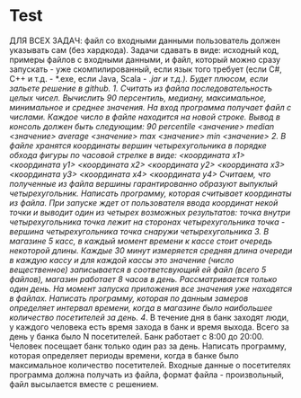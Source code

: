 # Test
ДЛЯ ВСЕХ ЗАДАЧ: файл со входными данными пользователь должен указывать сам (без хардкода). Задачи сдавать в виде: исходный код, примеры файлов с входными данными, и файл, который можно сразу запускать - уже скомпилированный, если язык того требует (если C#, C++ и т.д. - *.exe, если Java, Scala - *.jar и т.д.). Будет плюсом, если зальете решение в github.      1. Считать из файла последовательность целых чисел. Вычислить 90 персентиль, медиану, максимальное, минимальное и среднее значения. На вход программа получает файл с числами. Каждое число в файле находится на новой строке. Вывод в консоль должен быть следующим:  90 percentile &lt;значение> median &lt;значение> average &lt;значение> max &lt;значение> min &lt;значение>       2. В файле хранятся координаты вершин четырехугольника в порядке обхода фигуры по часовой стрелке в виде: &lt;координата x1> &lt;координата y1> &lt;координата x2> &lt;координата y2> &lt;координата x3> &lt;координата y3> &lt;координата x4> &lt;координата y4>  Считаем, что полученные из файла вершины гарантированно образуют выпуклый четырехугольник. Написать программу, которая считывает координаты из файла. При запуске ждет от пользователя ввода координат некой точки и выводит один из четырех возможных результатов:  точка внутри четырехугольника точка лежит на сторонах четырехугольника точка - вершина четырехугольника точка снаружи четырехугольника      3. В магазине 5 касс, в каждый момент времени к кассе стоит очередь некоторой длины. Каждые 30 минут измеряется средняя длина очереди в каждую кассу и для каждой кассы это значение (число вещественное) записывается в соответсвующий ей файл (всего 5 файлов), магазин работает 8 часов в день. Рассматривается только один день. На момент запуска приложения все значения уже находятся в файлах. Написать программу, которая по данным замеров определяет интервал времени, когда в магазине было наибольшее количество посетителей за день.       4*. В течение дня в банк заходят люди, у каждого человека есть время захода в банк и время выхода. Всего за день у банка было N посетителей. Банк работает с 8:00 до 20:00. Человек посещает банк только один раз за день. Написать программу, которая определяет периоды времени, когда в банке было максимальное количество посетителей. Входные данные о посетителях программа должна получать из файла, формат файла - произвольный, файл высылается вместе с решением.
